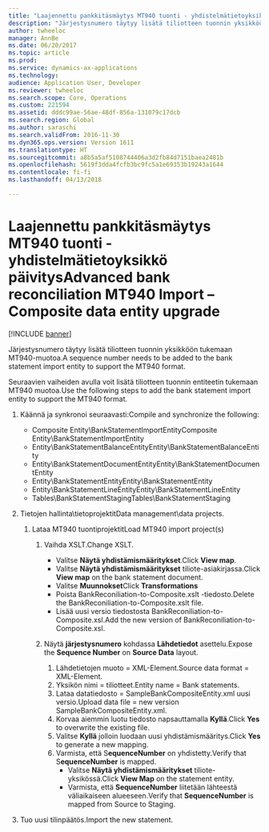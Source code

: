 ```yaml
---
title: "Laajennettu pankkitäsmäytys MT940 tuonti - yhdistelmätietoyksikkö päivitys"
description: "Järjestysnumero täytyy lisätä tiliotteen tuonnin yksikköön tukemaan MT940-muotoa."
author: twheeloc
manager: AnnBe
ms.date: 06/20/2017
ms.topic: article
ms.prod: 
ms.service: dynamics-ax-applications
ms.technology: 
audience: Application User, Developer
ms.reviewer: twheeloc
ms.search.scope: Core, Operations
ms.custom: 221594
ms.assetid: dddc99ae-56ae-48df-856a-131079c17dcb
ms.search.region: Global
ms.author: saraschi
ms.search.validFrom: 2016-11-30
ms.dyn365.ops.version: Version 1611
ms.translationtype: HT
ms.sourcegitcommit: a8b5a5af5108744406a3d2fb84d7151baea2481b
ms.openlocfilehash: 5619f3dda4fcfb3bc9fc5a1e69353b19243a1644
ms.contentlocale: fi-fi
ms.lasthandoff: 04/13/2018

---
```


# <a name="advanced-bank-reconciliation-mt940-import--composite-data-entity-upgrade"></a><span data-ttu-id="4871a-103">Laajennettu pankkitäsmäytys MT940 tuonti - yhdistelmätietoyksikkö päivitys</span><span class="sxs-lookup"><span data-stu-id="4871a-103">Advanced bank reconciliation MT940 Import – Composite data entity upgrade</span></span>

[!INCLUDE [banner](../includes/banner.md)]

<span data-ttu-id="4871a-104">Järjestysnumero täytyy lisätä tiliotteen tuonnin yksikköön tukemaan MT940-muotoa.</span><span class="sxs-lookup"><span data-stu-id="4871a-104">A sequence number needs to be added to the bank statement import entity to support the MT940 format.</span></span> 

<span data-ttu-id="4871a-105">Seuraavien vaiheiden avulla voit lisätä tiliotteen tuonnin entiteetin tukemaan MT940 muotoa.</span><span class="sxs-lookup"><span data-stu-id="4871a-105">Use the following steps to add the bank statement import entity to support the MT940 format.</span></span>

1.  <span data-ttu-id="4871a-106">Käännä ja synkronoi seuraavasti:</span><span class="sxs-lookup"><span data-stu-id="4871a-106">Compile and synchronize the following:</span></span>
    -   <span data-ttu-id="4871a-107">Composite Entity\\BankStatementImportEntity</span><span class="sxs-lookup"><span data-stu-id="4871a-107">Composite Entity\\BankStatementImportEntity</span></span>
    -   <span data-ttu-id="4871a-108">Entity\\BankStatementBalanceEntity</span><span class="sxs-lookup"><span data-stu-id="4871a-108">Entity\\BankStatementBalanceEntity</span></span>
    -   <span data-ttu-id="4871a-109">Entity\\BankStatementDocumentEntity</span><span class="sxs-lookup"><span data-stu-id="4871a-109">Entity\\BankStatementDocumentEntity</span></span>
    -   <span data-ttu-id="4871a-110">Entity\\BankStatementEntity</span><span class="sxs-lookup"><span data-stu-id="4871a-110">Entity\\BankStatementEntity</span></span>
    -   <span data-ttu-id="4871a-111">Entity\\BankStatementLineEntity</span><span class="sxs-lookup"><span data-stu-id="4871a-111">Entity\\BankStatementLineEntity</span></span>
    -   <span data-ttu-id="4871a-112">Tables\\BankStatementStaging</span><span class="sxs-lookup"><span data-stu-id="4871a-112">Tables\\BankStatementStaging</span></span>

2.  <span data-ttu-id="4871a-113">Tietojen hallinta\\tietoprojektit</span><span class="sxs-lookup"><span data-stu-id="4871a-113">Data management\\data projects.</span></span>
    1.  <span data-ttu-id="4871a-114">Lataa MT940 tuontiprojektit</span><span class="sxs-lookup"><span data-stu-id="4871a-114">Load MT940 import project(s)</span></span>
        1.  <span data-ttu-id="4871a-115">Vaihda XSLT.</span><span class="sxs-lookup"><span data-stu-id="4871a-115">Change XSLT.</span></span>
            -   <span data-ttu-id="4871a-116">Valitse **Näytä yhdistämismääritykset**.</span><span class="sxs-lookup"><span data-stu-id="4871a-116">Click **View map**.</span></span>
            -   <span data-ttu-id="4871a-117">Valitse **Näytä yhdistämismääritykset** tiliote-asiakirjassa.</span><span class="sxs-lookup"><span data-stu-id="4871a-117">Click **View map** on the bank statement document.</span></span>
            -   <span data-ttu-id="4871a-118">Valitse **Muunnokset**</span><span class="sxs-lookup"><span data-stu-id="4871a-118">Click **Transformations**</span></span>
            -   <span data-ttu-id="4871a-119">Poista BankReconiliation-to-Composite.xslt -tiedosto.</span><span class="sxs-lookup"><span data-stu-id="4871a-119">Delete the BankReconiliation-to-Composite.xslt file.</span></span>
            -   <span data-ttu-id="4871a-120">Lisää uusi versio tiedostosta BankReconiliation-to-Composite.xsl.</span><span class="sxs-lookup"><span data-stu-id="4871a-120">Add the new version of BankReconiliation-to-Composite.xsl.</span></span>

        2.  <span data-ttu-id="4871a-121">Näytä **järjestysnumero** kohdassa **Lähdetiedot** asettelu.</span><span class="sxs-lookup"><span data-stu-id="4871a-121">Expose the **Sequence Number** on **Source Data** layout.</span></span>
            1.  <span data-ttu-id="4871a-122">Lähdetietojen muoto = XML-Element.</span><span class="sxs-lookup"><span data-stu-id="4871a-122">Source data format = XML-Element.</span></span>
            2.  <span data-ttu-id="4871a-123">Yksikön nimi = tiliotteet.</span><span class="sxs-lookup"><span data-stu-id="4871a-123">Entity name = Bank statements.</span></span>
            3.  <span data-ttu-id="4871a-124">Lataa datatiedosto = SampleBankCompositeEntity.xml uusi versio.</span><span class="sxs-lookup"><span data-stu-id="4871a-124">Upload data file = new version SampleBankCompositeEntity.xml.</span></span>
            4.  <span data-ttu-id="4871a-125">Korvaa aiemmin luotu tiedosto napsauttamalla **Kyllä**.</span><span class="sxs-lookup"><span data-stu-id="4871a-125">Click **Yes** to overwrite the existing file.</span></span>
            5.  <span data-ttu-id="4871a-126">Valitse **Kyllä** jolloin luodaan uusi yhdistämismääritys.</span><span class="sxs-lookup"><span data-stu-id="4871a-126">Click **Yes** to generate a new mapping.</span></span>
            6.  <span data-ttu-id="4871a-127">Varmista, että S**equenceNumber** on yhdistetty.</span><span class="sxs-lookup"><span data-stu-id="4871a-127">Verify that S**equenceNumber** is mapped.</span></span>
                -   <span data-ttu-id="4871a-128">Valitse **Näytä yhdistämismääritykset** tiliote-yksikössä.</span><span class="sxs-lookup"><span data-stu-id="4871a-128">Click **View Map** on the statement entity.</span></span>
                -   <span data-ttu-id="4871a-129">Varmista, että **SequenceNumber** liitetään lähteestä väliaikaiseen alueeseen.</span><span class="sxs-lookup"><span data-stu-id="4871a-129">Verify that **SequenceNumber** is mapped from Source to Staging.</span></span>

3.  <span data-ttu-id="4871a-130">Tuo uusi tilinpäätös.</span><span class="sxs-lookup"><span data-stu-id="4871a-130">Import the new statement.</span></span>





